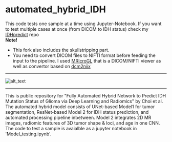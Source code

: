 # automated_hybrid_IDH  

This code tests one sample at a time using Jupyter-Notebook. 
If you want to test multiple cases at once (from DICOM to IDH status) check my [IDHpredict](https://github.com/ihrapsa/IDHpredict) repo  
**Note!**
* This fork also includes the skullstripping part.
* You need to convert DICOM files to NIFTI format before feeding the input to the pipeline. I used [MRIcroGL](https://github.com/rordenlab/MRIcroGL12) that is a DICOM/NIFTI viewer as well as convertor based on [dcm2niix](https://github.com/rordenlab/MRIcroGL12)
____________________________________
![alt_text](/workflow.png)
___________________________________

This is public repository for "Fully Automated Hybrid Network to Predict IDH Mutation Status of Glioma via Deep Learning and Radiomics" by Choi et al.
 The automated hybrid model consists of UNet-based Model1 for tumor segmentation, ResNet-based Model 2 for IDH status prediction, and automated processing pipeline inbetween. Model 2 integrates 2D MR images, radiomic features of 3D tumor shape & loci, and age in one CNN. The code to test a sample is avaialble as a jupyter notebook in 'Model_testing.ipynb'.
 
